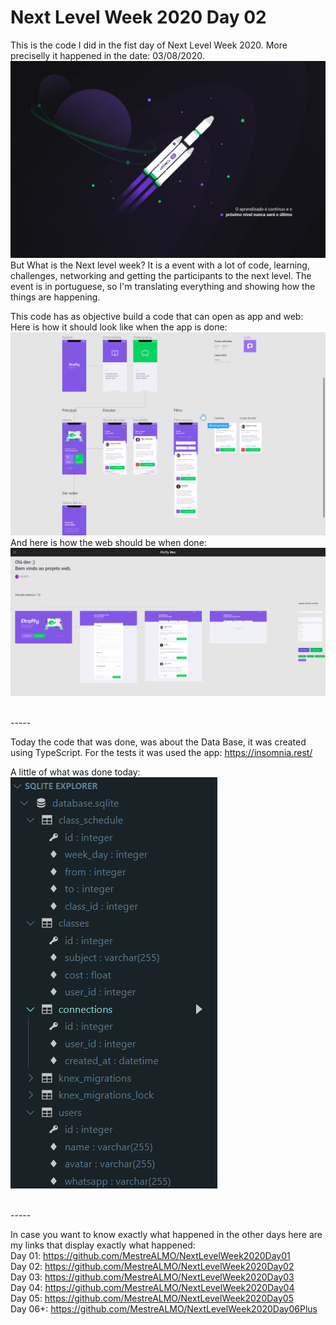 # Next Level Week 2020 Day 02

This is the code I did in the fist day of Next Level Week 2020. More preciselly it happened in the date: 03/08/2020.
![NLW2020](https://github.com/MestreALMO/NextLevelWeek2020Day01/blob/master/NLW_wallpapers/1%20-%20NLW%20%2302%20-%201400x900.jpg?raw=true)
But What is the Next level week? It is a event with a lot of code, learning, challenges, networking and getting the participants to the next level. The event is in portuguese, so I'm translating everything and showing how the things are happening.

This code has as objective build a code that can open as app and web:
Here is how it should look like when the app is done:
![NLW2020App](https://github.com/MestreALMO/NextLevelWeek2020Day01/blob/master/ReadmeImgs/AppObjective.png?raw=true)
And here is how the web should be when done:
![NLW2020App](https://github.com/MestreALMO/NextLevelWeek2020Day01/blob/master/ReadmeImgs/WebObjective.png?raw=true)

<br />-----<br />

Today the code that was done, was about the Data Base, it was created using TypeScript.
For the tests it was used the app: https://insomnia.rest/

A little of what was done today:
![NLW2020App](https://github.com/MestreALMO/NextLevelWeek2020Day02/blob/master/ReadmeImgs/Screenshot_3.png?raw=true)

<br />-----<br />

In case you want to know exactly what happened in the other days here are my links that display exactly what happened:<br />
Day 01: https://github.com/MestreALMO/NextLevelWeek2020Day01 <br />
Day 02: https://github.com/MestreALMO/NextLevelWeek2020Day02 <br />
Day 03: https://github.com/MestreALMO/NextLevelWeek2020Day03 <br />
Day 04: https://github.com/MestreALMO/NextLevelWeek2020Day04 <br />
Day 05: https://github.com/MestreALMO/NextLevelWeek2020Day05 <br />
Day 06+: https://github.com/MestreALMO/NextLevelWeek2020Day06Plus <br />
